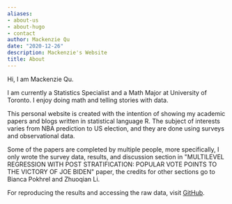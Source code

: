 ```yaml
---
aliases:
- about-us
- about-hugo
- contact
author: Mackenzie Qu
date: "2020-12-26"
description: Mackenzie's Website
title: About
---
```


Hi, I am Mackenzie Qu.

I am currently a Statistics Specialist and a Math Major at University of Toronto. I enjoy doing math and telling stories with data.

This personal website is created with the intention of showing my academic papers and blogs written in statistical language R. The subject of interests varies from NBA prediction to US election, and they are done using surveys and observational data. 

Some of the papers are completed by multiple people, more specifically, I only wrote the survey data, results, and discussion section in "MULTILEVEL REGRESSION WITH POST STRATIFICATION: POPULAR VOTE POINTS TO THE VICTORY OF JOE BIDEN" paper, the credits for other sections go to Bianca Pokhrel and Zhuoqian Li. 

For reproducing the results and accessing the raw data, visit [GitHub](https://github.com/mackenziequ).

